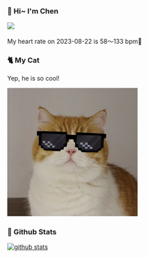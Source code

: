 ### 👋 Hi~ I'm Chen 

![](https://komarev.com/ghpvc/?username=z1cheng&style=flat)

My heart rate on 2023-08-22 is 58～133 bpm💖

### 🐈 My Cat
Yep, he is so cool!

<img src="/images/mycat.jpg" width="300px" />

### 🧐 Github Stats
[![github stats](https://github-readme-stats.vercel.app/api?username=z1cheng&show_icons=true&theme=default)](https://github.com/anuraghazra/github-readme-stats)

